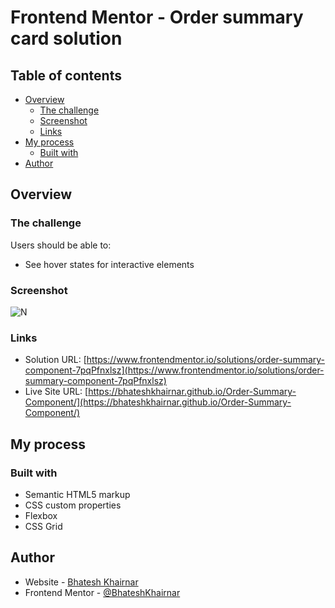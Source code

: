 # Frontend Mentor - Order summary card solution


## Table of contents

- [Overview](#overview)
  - [The challenge](#the-challenge)
  - [Screenshot](#screenshot)
  - [Links](#links)
- [My process](#my-process)
  - [Built with](#built-with)
- [Author](#author)

## Overview

### The challenge

Users should be able to:

- See hover states for interactive elements

### Screenshot

![N](https://github.com/BhateshKhairnar/Order-Summary-Component/assets/111328681/55a3f73e-8df2-4120-8ea3-064cebdf2736)


### Links

- Solution URL: [https://www.frontendmentor.io/solutions/order-summary-component-7pqPfnxlsz](https://www.frontendmentor.io/solutions/order-summary-component-7pqPfnxlsz)
- Live Site URL: [https://bhateshkhairnar.github.io/Order-Summary-Component/](https://bhateshkhairnar.github.io/Order-Summary-Component/)

## My process

### Built with

- Semantic HTML5 markup
- CSS custom properties
- Flexbox
- CSS Grid


## Author

- Website - [Bhatesh Khairnar](https://www.your-site.com)
- Frontend Mentor - [@BhateshKhairnar](https://www.frontendmentor.io/profile/BhateshKhairnar)

